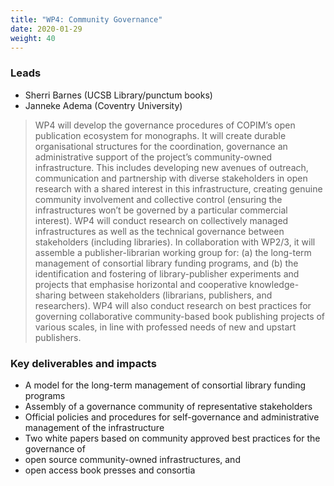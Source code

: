 ```yaml
---
title: "WP4: Community Governance"
date: 2020-01-29
weight: 40
---
```


### Leads

* Sherri Barnes (UCSB Library/punctum books)
* Janneke Adema (Coventry University) 

> WP4 will develop the governance procedures of COPIM’s open publication ecosystem for monographs. It will create durable organisational structures for the coordination, governance an administrative support of the project’s community-owned infrastructure. This includes developing new avenues of outreach, communication and partnership with diverse stakeholders in open research with a shared interest in this infrastructure, creating genuine community involvement and collective control (ensuring the infrastructures won’t be governed by a particular commercial interest). WP4 will conduct research on collectively managed infrastructures as well as the technical governance between stakeholders (including libraries). In collaboration with WP2/3, it will assemble a publisher-librarian working group for: (a) the long-term management of consortial library funding programs, and (b) the identification and fostering of library-publisher experiments and projects that emphasise horizontal and cooperative knowledge-sharing between stakeholders (librarians, publishers, and researchers). WP4 will also conduct research on best practices for governing collaborative community-based book publishing projects of various scales, in line with professed needs of new and upstart publishers.  

### Key deliverables and impacts 

* A model for the long-term management of consortial library funding programs 
* Assembly of a governance community of representative stakeholders
* Official policies and procedures for self-governance and administrative management of the infrastructure
* Two white papers based on community approved best practices for the governance of
 * open source community-owned infrastructures, and
 * open access book presses and consortia
